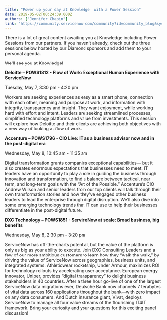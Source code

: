 ```yaml
---
title: "Power up your day at Knowledge  with a Power Session"
date: 2019-05-02T00:24:39.000Z
authors: ["Jennifer Chapin"]
link: "https://community.servicenow.com/community?id=community_blog&sys_id=3bdeb157dbc17b8454250b55ca9619cb"
---
```

<p>There is a lot of great content awaiting you at Knowledge including Power Sessions from our partners. If you haven’t already, check out the three sessions below hosted by our Diamond sponsors and add them to your personal agenda.</p>
<p>We&#39;ll see you at Knowledge!</p>
<p><strong>Deloitte – POWS1812 - Flow of Work: Exceptional Human Experience with ServiceNow</strong></p>
<p>Tuesday, May 7, 3:30 pm - 4:20 pm</p>
<p>Workers are seeking experiences as easy as a smart phone, connection with each other, meaning and purpose at work, and information with integrity, transparency and insight. They want enjoyment, while working hard with effort and intent. Leaders are seeking streamlined processes, simplified technology platforms and value from investments. This session will explore how Deloitte and their clients are achieving both objectives with a new way of looking at flow of work.</p>
<p><strong>Accenture – POWS1796 - CIO Live: IT as a business advisor now and in the post-digital era</strong></p>
<p>Wednesday, May 8, 10:45 am - 11:35 am</p>
<p>Digital transformation grants companies exceptional capabilities— but it also creates enormous expectations that businesses need to meet. IT leaders have an opportunity to play a role in guiding the business through innovation and transformation, to find a balance between tactical, near term, and long-term goals with the “Art of the Possible.” Accenture’s CIO Andrew Wilson and senior leaders from our top clients will talk through their own transformation stories and how they’ve engaged other business leaders to lead the enterprise through digital disruption. We’ll also dive into some emerging technology trends that IT can use to help their businesses differentiate in the post-digital future.</p>
<p><strong>DXC Technology – POWS1851 - ServiceNow at scale: Broad business, big benefits</strong></p>
<p>Wednesday, May 8<strong>, </strong>2:30 pm - 3:20 pm</p>
<p>ServiceNow has off-the-charts potential, but the value of the platform is only as big as your ability to execute. Join DXC Consulting Leaders and a few of our more ambitious customers to learn how they “walk the walk,” by driving the value of ServiceNow across geographies, business units, and integrated systems. Athleticwear rocketship, Under Armour, maximizes ROI for technology rollouts by accelerating user acceptance. European energy innovator, Uniper, provides “digital transparency” to delight business stakeholders in 40 countries. After a three hour go-live of one of the largest ServiceNow data migrations ever, Deutsche Bank now channels 7 terabytes of vital data across 160 applications throughout the bank—with zero impact on any data consumers. And Dutch insurance giant, Vivat, deploys ServiceNow to manage all four value streams of the flourishing IT4IT framework. Bring your curiosity and your questions for this exciting panel discussion!</p>
<p> </p>